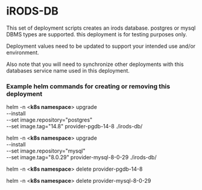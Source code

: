 <!--
BSD 3-Clause All rights reserved.

SPDX-License-Identifier: BSD 3-Clause
-->

# iRODS-DB
This set of deployment scripts creates an irods database. postgres or mysql DBMS types are supported. this deployment is for testing purposes only.

Deployment values need to be updated to support your intended use and/or environment. 

Also note that you will need to synchronize other deployments with this databases service name used in this deployment.

### Example helm commands for creating or removing this deployment

helm -n <**k8s namespace**> upgrade \
--install \
--set image.repository="postgres" \
--set image.tag="14.8" provider-pgdb-14-8 ./irods-db/

helm -n <**k8s namespace**> upgrade \
--install \
--set image.repository="mysql" \
--set image.tag="8.0.29" provider-mysql-8-0-29 ./irods-db/

helm -n <**k8s namespace**> delete provider-pgdb-14-8

helm -n <**k8s namespace**> delete provider-mysql-8-0-29